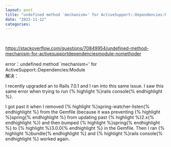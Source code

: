 ```yaml
---
layout: post
title: "undefined method `mechanism=' for ActiveSupport::Dependencies:Module"
date: "2022-11-12"
categories: 
---
```

<p>&nbsp;</p>

<p><a href="https://stackoverflow.com/questions/70849954/undefined-method-mechanism-for-activesupportdependenciesmodule-nomethoder">https://stackoverflow.com/questions/70849954/undefined-method-mechanism-for-activesupportdependenciesmodule-nomethoder</a></p>

<div class="votecell post-layout--left">
<div class="js-voting-container d-flex jc-center fd-column ai-stretch gs4 fc-black-200" data-post-id="70917991">error：undefined method `mechanism=&#39; for ActiveSupport::Dependencies:Module</div>

<div class="js-voting-container d-flex jc-center fd-column ai-stretch gs4 fc-black-200" data-post-id="70917991">解决：</div>
</div>

<div class="answercell post-layout--right">
<div class="s-prose js-post-body" itemprop="text">
<p>I recently upgraded an to Rails 7.0.1 and I ran into this same issue. I saw this same error when trying to run {% highlight %}rails console{% endhighlight %}.</p>

<p>I got past it when I removed {% highlight %}spring-watcher-listen{% endhighlight %} from the Gemfile (because it was preventing {% highlight %}spring{% endhighlight %} from updating past {% highlight %}2.x{% endhighlight %}) and then bumped {% highlight %}spring{% endhighlight %} to {% highlight %}3.0.0{% endhighlight %} in the Gemfile. Then I ran {% highlight %}bundle{% endhighlight %} and {% highlight %}rails console{% endhighlight %} worked again.</p>
</div>
</div>

